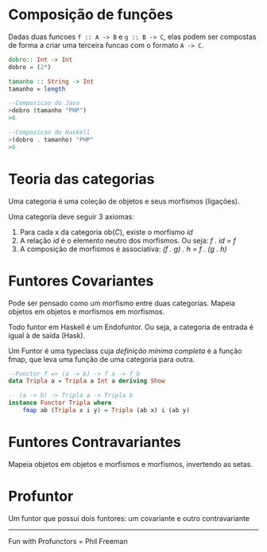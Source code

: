 # Composição de funções

Dadas duas funcoes `f :: A -> B` e `g :: B -> C`, elas podem ser compostas de forma a criar uma terceira funcao com o formato `A -> C`.

```haskell
dobro:: Int -> Int
dobro = (2*)

tamanho :: String -> Int
tamanho = length

--Composicao do Java
>dobro (tamanho "PHP")
>6

--Composicao do Haskell
>(dobro . tamanho) "PHP"
>6
```

# Teoria das categorias

Uma categoria é uma coleção de objetos e seus morfismos (ligações).

Uma categoria deve seguir 3 axiomas:

1. Para cada x da categoria ob(_C_), existe o morfismo _id_
2. A relação _id_ é o elemento neutro dos morfismos. Ou seja: _f . id = f_
3. A composição de morfismos é associativa: _(f . g) . h = f . (g . h)_

# Funtores Covariantes

Pode ser pensado como um morfismo entre duas categorias.
Mapeia objetos em objetos e morfismos em morfismos.

Todo funtor em Haskell é um Endofuntor. Ou seja, a categoria de entrada é igual à de saída (Hask).

Um Funtor é uma typeclass cuja _definição mínima completa_ é a função fmap, que leva uma função de uma categoria para outra.

```haskell
--Functor f => (a -> b) -> f a -> f b
data Tripla a = Tripla a Int a deriving Show

-- (a -> b) -> Tripla a -> Tripla b
instance Functor Tripla where
    fmap ab (Tripla x i y) = Tripla (ab x) i (ab y)
```

# Funtores Contravariantes

Mapeia objetos em objetos e morfismos e morfismos, invertendo as setas.

# Profuntor

Um funtor que possui dois funtores: um covariante e outro contravariante

------------------

Fun with Profunctors = Phil Freeman